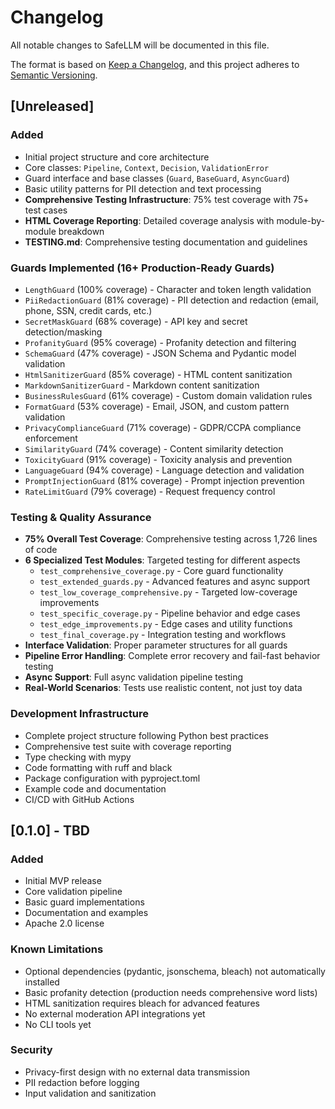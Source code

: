 # Changelog

All notable changes to SafeLLM will be documented in this file.

The format is based on [Keep a Changelog](https://keepachangelog.com/en/1.0.0/),
and this project adheres to [Semantic Versioning](https://semver.org/spec/v2.0.0.html).

## [Unreleased]

### Added
- Initial project structure and core architecture
- Core classes: `Pipeline`, `Context`, `Decision`, `ValidationError`
- Guard interface and base classes (`Guard`, `BaseGuard`, `AsyncGuard`)
- Basic utility patterns for PII detection and text processing
- **Comprehensive Testing Infrastructure**: 75% test coverage with 75+ test cases
- **HTML Coverage Reporting**: Detailed coverage analysis with module-by-module breakdown
- **TESTING.md**: Comprehensive testing documentation and guidelines

### Guards Implemented (16+ Production-Ready Guards)
- `LengthGuard` (100% coverage) - Character and token length validation
- `PiiRedactionGuard` (81% coverage) - PII detection and redaction (email, phone, SSN, credit cards, etc.)
- `SecretMaskGuard` (68% coverage) - API key and secret detection/masking
- `ProfanityGuard` (95% coverage) - Profanity detection and filtering
- `SchemaGuard` (47% coverage) - JSON Schema and Pydantic model validation
- `HtmlSanitizerGuard` (85% coverage) - HTML content sanitization
- `MarkdownSanitizerGuard` - Markdown content sanitization
- `BusinessRulesGuard` (61% coverage) - Custom domain validation rules
- `FormatGuard` (53% coverage) - Email, JSON, and custom pattern validation
- `PrivacyComplianceGuard` (71% coverage) - GDPR/CCPA compliance enforcement
- `SimilarityGuard` (74% coverage) - Content similarity detection
- `ToxicityGuard` (91% coverage) - Toxicity analysis and prevention
- `LanguageGuard` (94% coverage) - Language detection and validation
- `PromptInjectionGuard` (81% coverage) - Prompt injection prevention
- `RateLimitGuard` (79% coverage) - Request frequency control

### Testing & Quality Assurance
- **75% Overall Test Coverage**: Comprehensive testing across 1,726 lines of code
- **6 Specialized Test Modules**: Targeted testing for different aspects
  - `test_comprehensive_coverage.py` - Core guard functionality
  - `test_extended_guards.py` - Advanced features and async support
  - `test_low_coverage_comprehensive.py` - Targeted low-coverage improvements
  - `test_specific_coverage.py` - Pipeline behavior and edge cases
  - `test_edge_improvements.py` - Edge cases and utility functions
  - `test_final_coverage.py` - Integration testing and workflows
- **Interface Validation**: Proper parameter structures for all guards
- **Pipeline Error Handling**: Complete error recovery and fail-fast behavior testing
- **Async Support**: Full async validation pipeline testing
- **Real-World Scenarios**: Tests use realistic content, not just toy data

### Development Infrastructure
- Complete project structure following Python best practices
- Comprehensive test suite with coverage reporting
- Type checking with mypy  
- Code formatting with ruff and black
- Package configuration with pyproject.toml
- Example code and documentation
- CI/CD with GitHub Actions

## [0.1.0] - TBD

### Added
- Initial MVP release
- Core validation pipeline
- Basic guard implementations
- Documentation and examples
- Apache 2.0 license

### Known Limitations
- Optional dependencies (pydantic, jsonschema, bleach) not automatically installed
- Basic profanity detection (production needs comprehensive word lists)
- HTML sanitization requires bleach for advanced features
- No external moderation API integrations yet
- No CLI tools yet

### Security
- Privacy-first design with no external data transmission
- PII redaction before logging
- Input validation and sanitization
